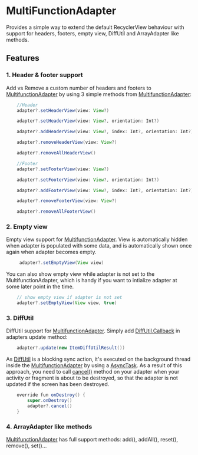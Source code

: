 MultiFunctionAdapter
==========

Provides a simple way to extend the default RecyclerView behaviour with support for headers, footers, empty view, DiffUtil and ArrayAdapter like methods.

## Features

### 1. Header & footer support

Add vs Remove a custom number of headers and footers to [MultifunctionAdapter](https://github.com/VNAPNIC/MultifunctionAdapter/blob/master/app/src/main/java/com/nankai/multifunctionadapter/adapter/MultiFunctionAdapter.kt) by using 3 simple methods from [MultifunctionAdapter](https://github.com/VNAPNIC/MultifunctionAdapter/blob/master/app/src/main/java/com/nankai/multifunctionadapter/adapter/MultiFunctionAdapter.kt):

```java
    //Header
    adapter?.setHeaderView(view: View?)

    adapter?.setHeaderView(view: View?, orientation: Int?)

    adapter?.addHeaderView(view: View?, index: Int?, orientation: Int?)

    adapter?.removeHeaderView(view: View?)

    adapter?.removeAllHeaderView()

    //Footer
    adapter?.setFooterView(view: View?)

    adapter?.setFooterView(view: View?, orientation: Int?)

    adapter?.addFooterView(view: View?, index: Int?, orientation: Int?)

    adapter?.removeFooterView(view: View?)

    adapter?.removeAllFooterView()
```    

### 2. Empty view

Empty view support for [MultifunctionAdapter](https://github.com/VNAPNIC/MultifunctionAdapter/blob/master/app/src/main/java/com/nankai/multifunctionadapter/adapter/MultiFunctionAdapter.kt). View is automatically hidden when adapter is populated with some data, and is automatically shown once again when adapter becomes empty.

```java
     adapter?.setEmptyView(View view)
```  
 
You can also show empty view while adapter is not set to the MultifunctionAdapter, which is handy if you want to intialize adapter at some later point in the time.

```java  
    // show empty view if adapter is not set
    adapter?.setEmptyView(View view, true)
```   
### 3. DiffUtil

DiffUtil support for [MultifunctionAdapter](https://github.com/VNAPNIC/MultifunctionAdapter/blob/master/app/src/main/java/com/nankai/multifunctionadapter/adapter/MultiFunctionAdapter.kt). Simply add [DiffUtil.Callback](https://developer.android.com/reference/android/support/v7/util/DiffUtil.Callback.html) in adapters update method:

```java
    adapter?.update(new ItemDiffUtilResult())
```    

As [DiffUtil](https://developer.android.com/reference/android/support/v7/util/DiffUtil.html) is a blocking sync action, it's executed on the background thread inside the  [MultifunctionAdapter](https://github.com/VNAPNIC/MultifunctionAdapter/blob/master/app/src/main/java/com/nankai/multifunctionadapter/adapter/MultiFunctionAdapter.kt) by using a [AsyncTask](https://developer.android.com/reference/android/os/AsyncTask.html). As a result of this approach, you need to call [cancel()](https://github.com/VNAPNIC/MultifunctionAdapter/blob/master/app/src/main/java/com/nankai/multifunctionadapter/adapter/MultiFunctionAdapter.kt#L126) method on your adapter when your activity or fragment is about to be destroyed, so that the adapter is not updated if the screen has been destroyed.

```java
    override fun onDestroy() {
        super.onDestroy()
        adapter?.cancel()
    }
``` 

### 4. ArrayAdapter like methods

[MultifunctionAdapter](https://github.com/VNAPNIC/MultifunctionAdapter/blob/master/app/src/main/java/com/nankai/multifunctionadapter/adapter/MultiFunctionAdapter.kt) has full support methods: add(), addAll(), reset(), remove(), set()...
